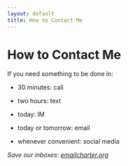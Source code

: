 ```yaml
---
layout: default
title: How to Contact Me
---
```


# How to Contact Me

If you need something to be done in:

- 30 minutes: call

- two hours: text

- today: IM

- today or tomorrow: email

- whenever convenient: social media


*Save our inboxes: [emailcharter.org](http://emailcharter.org)*

